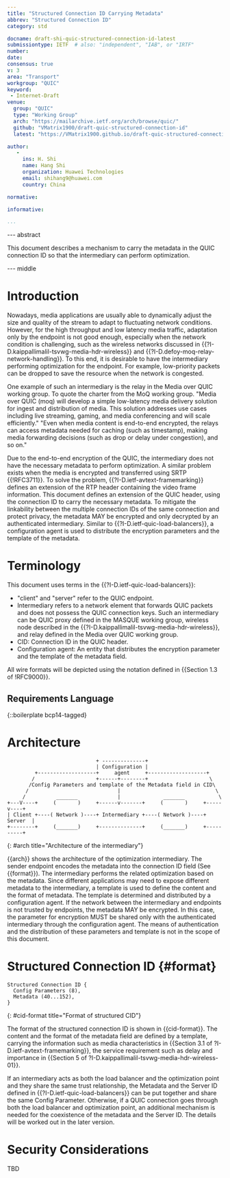 ```yaml
---
title: "Structured Connection ID Carrying Metadata"
abbrev: "Structured Connection ID"
category: std

docname: draft-shi-quic-structured-connection-id-latest
submissiontype: IETF  # also: "independent", "IAB", or "IRTF"
number:
date:
consensus: true
v: 3
area: "Transport"
workgroup: "QUIC"
keyword:
 - Internet-Draft
venue:
  group: "QUIC"
  type: "Working Group"
  arch: "https://mailarchive.ietf.org/arch/browse/quic/"
  github: "VMatrix1900/draft-quic-structured-connection-id"
  latest: "https://VMatrix1900.github.io/draft-quic-structured-connection-id/draft-shi-quic-structured-connection-id.html"

author:
   -
     ins: H. Shi
     name: Hang Shi
     organization: Huawei Technologies
     email: shihang9@huawei.com
     country: China

normative:

informative:

...
```


--- abstract

This document describes a mechanism to carry the metadata in the QUIC connection ID so that the intermediary can perform optimization.

--- middle

# Introduction

Nowadays, media applications are usually able to dynamically adjust the size and quality of the stream to adapt to fluctuating network conditions. However, for the high throughput and low latency media traffic, adaptation only by the endpoint is not good enough, especially when the network condition is challenging, such as the wireless networks discussed in {{?I-D.kaippallimalil-tsvwg-media-hdr-wireless}} and {{?I-D.defoy-moq-relay-network-handling}}. To this end, it is desirable to have the intermediary performing optimization for the endpoint. For example, low-priority packets can be dropped to save the resource when the network is congested.

One example of such an intermediary is the relay in the Media over QUIC working group. To quote the charter from the MoQ working group. "Media over QUIC (moq) will develop a simple low-latency media delivery solution for ingest and distribution of media. This solution addresses use cases including live streaming, gaming, and media conferencing and will scale efficiently." "Even when media content is end-to-end encrypted, the relays can access metadata needed for caching (such as timestamp), making media forwarding decisions (such as drop or delay under congestion), and so on."

Due to the end-to-end encryption of the QUIC, the intermediary does not have the necessary metadata to perform optimization. A similar problem exists when the media is encrypted and transferred using SRTP {{!RFC3711}}. To solve the problem, {{?I-D.ietf-avtext-framemarking}} defines an extension of the RTP header containing the video frame information. This document defines an extension of the QUIC header, using the connection ID to carry the necessary metadata. To mitigate the linkability between the multiple connection IDs of the same connection and protect privacy, the metadata MAY be encrypted and only decrypted by an authenticated intermediary. Similar to {{?I-D.ietf-quic-load-balancers}}, a configuration agent is used to distribute the encryption parameters and the template of the metadata.

# Terminology

This document uses terms in the {{?I-D.ietf-quic-load-balancers}}:

- "client" and "server" refer to the QUIC endpoint.
- Intermediary refers to a network element that forwards QUIC packets and does not possess the QUIC connection keys. Such an intermediary can be QUIC proxy defined in the MASQUE working group, wireless node described in the {{?I-D.kaippallimalil-tsvwg-media-hdr-wireless}}, and relay defined in the Media over QUIC working group.
- CID: Connection ID in the QUIC header.
- Configuration agent: An entity that distributes the encryption parameter and the template of the metadata field.

All wire formats will be depicted using the notation defined in {{Section 1.3 of !RFC9000}}.

## Requirements Language

{::boilerplate bcp14-tagged}

# Architecture

~~~
                             + --------------+
                             | Configuration |
         +-------------------+     agent     +-------------------+
        /                    +------+--------+                    \
       /Config Parameters and template of the Metadata field in CID\
      /                             |                               \
     /          _______             |              _______           \
+---V----+     (       )     +------v-------+     (       )     +-----v----+
| Client +----( Network )----+ Intermediary +----( Network )----+  Server  |
+--------+     (_______)     +--------------+     (_______)     +----------+

~~~
{: #arch title="Architecture of the intermediary"}

{{arch}} shows the architecture of the optimization intermediary. The sender endpoint encodes the metadata into the connection ID field (See {{format}}). The intermediary performs the related optimization based on the metadata. Since different applications may need to expose different metadata to the intermediary, a template is used to define the content and the format of metadata. The template is determined and distributed by a configuration agent. If the network between the intermediary and endpoints is not trusted by endpoints, the metadata MAY be encrypted. In this case, the parameter for encryption MUST be shared only with the authenticated intermediary through the configuration agent. The means of authentication and the distribution of these parameters and template is not in the scope of this document.

# Structured Connection ID {#format}
~~~
Structured Connection ID {
  Config Parameters (8),
  Metadata (40...152),
}
~~~
{: #cid-format title="Format of structured CID"}

The format of the structured connection ID is shown in {{cid-format}}. The content and the format of the metadata field are defined by a template, carrying the information such as media characteristics in {{Section 3.1 of ?I-D.ietf-avtext-framemarking}}, the service requirement such as delay and importance in {{Section 5 of ?I-D.kaippallimalil-tsvwg-media-hdr-wireless-01}}.

If an intermediary acts as both the load balancer and the optimization point and they share the same trust relationship, the Metadata and the Server ID defined in {{?I-D.ietf-quic-load-balancers}} can be put together and share the same Config Parameter. Otherwise, if a QUIC connection goes through both the load balancer and optimization point, an additional mechanism is needed for the coexistence of the metadata and the Server ID. The details will be worked out in the later version.

# Security Considerations

TBD
